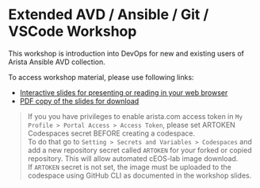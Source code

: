 # Extended AVD / Ansible / Git / VSCode Workshop

This workshop is introduction into DevOps for new and existing users of Arista Ansible AVD collection.  

To access workshop material, please use following links:

- [Interactive slides for presenting or reading in your web browser]((https://arista-netdevops-community.github.io/avd-extended-workshop/))
- [PDF copy of the slides for download](https://github.com/arista-netdevops-community/avd-extended-workshop/blob/gh-pages/avd_extended_workshop.pdf)

> If you you have privileges to enable arista.com access token in `My Profile > Portal Access > Access Token`, please set ARTOKEN Codespaces secret BEFORE creating a codespace.  
> To do that go to `Setting > Secrets and Variables > Codespaces` and add a new repository secret called `ARTOKEN` for your forked or copied repository. This will allow automated cEOS-lab image download.  
> If `ARTOKEN` secret is not set, the image must be uploaded to the codespace using GitHub CLI as documented in the workshop slides.
